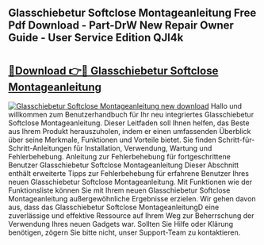 ## Glasschiebetur Softclose Montageanleitung Free Pdf Download - Part-DrW New Repair Owner Guide - User Service Edition QJl4k

# <h2><a href="http://df6ak6v.blite.top/?on=Glasschiebetur+Softclose+Montageanleitung">🔗Download 👉🔴 Glasschiebetur Softclose Montageanleitung</a></h2>

[![Glasschiebetur Softclose Montageanleitung new download](https://i.imgur.com/lujVjoI.png)](http://df6ak6v.blite.top/?on=Glasschiebetur+Softclose+Montageanleitung)
Hallo und willkommen zum Benutzerhandbuch für Ihr neu integriertes Glasschiebetur Softclose Montageanleitung. Dieser Leitfaden soll Ihnen helfen, das Beste aus Ihrem Produkt herauszuholen, indem er einen umfassenden Überblick über seine Merkmale, Funktionen und Vorteile bietet. Sie finden Schritt-für-Schritt-Anleitungen für Installation, Verwendung, Wartung und Fehlerbehebung. Anleitung zur Fehlerbehebung für fortgeschrittene Benutzer Glasschiebetur Softclose Montageanleitung Dieser Abschnitt enthält erweiterte Tipps zur Fehlerbehebung für erfahrene Benutzer Ihres neuen Glasschiebetur Softclose Montageanleitung. Mit Funktionen wie der Funktionsliste können Sie mit Ihrem neuen Glasschiebetur Softclose Montageanleitung außergewöhnliche Ergebnisse erzielen. Wir gehen davon aus, dass das Glasschiebetur Softclose MontageanleitungD eine zuverlässige und effektive Ressource auf Ihrem Weg zur Beherrschung der Verwendung Ihres neuen Gadgets war. Sollten Sie Hilfe oder Klärung benötigen, zögern Sie bitte nicht, unser Support-Team zu kontaktieren.
